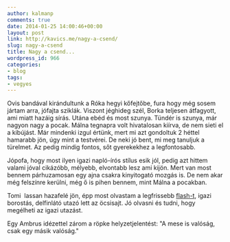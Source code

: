 ```yaml
---
author: kalmanp
comments: true
date: 2014-01-25 14:00:46+00:00
layout: post
link: http://kavics.me/nagy-a-csend/
slug: nagy-a-csend
title: Nagy a csend...
wordpress_id: 966
categories:
- blog
tags:
- vegyes
---
```


Ovis bandával kirándultunk a Róka hegyi kőfejtőbe, fura hogy még sosem jártam arra, jófajta sziklák. Viszont jéghideg szél, Borka teljesen átfagyott, ami miatt hazáig sírás. Utána ebéd és most szunya. Tündér is szunya, már nagyon nagy a pocak. Málna tegnapra volt hivatalosan kiírva, de nem sieti el a kibújást. Már mindenki izgul értünk, mert mi azt gondoltuk 2 héttel hamarabb jön, úgy mint a testvérei. De neki jó bent, mi meg tanuljuk a türelmet. Az pedig mindig fontos, sőt gyerekekhez a legfontosabb.

Jópofa, hogy most ilyen igazi napló-írós stílus esik jól, pedig azt hittem valami jóval cikázóbb, mélyebb, elvontabb lesz ami kijön. Mert van most bennem párhuzamosan egy ajna csakra kinyitogató mozgás is. De nem akar még felszínre kerülni, még ő is pihen bennem, mint Málna a pocakban.

Tomi  lassan hazafelé jön, épp most olvastam a legfrissebb [flash-t](http://azsiaflash.wordpress.com), igazi borostás, delfinlátó utazó lett az öcsisajt. Jó olvasni és tudni, hogy megélheti az igazi utazást.

Egy Ambrus idézettel zárom a röpke helyzetjelentést: "A mese is valóság, csak egy másik valóság."
